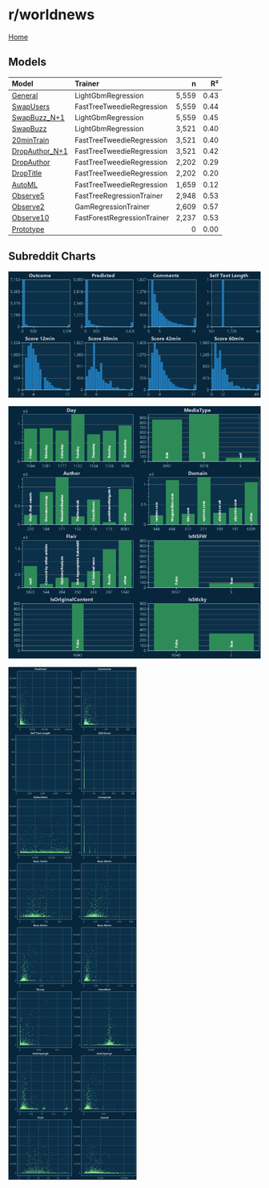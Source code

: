 # r/worldnews

[Home](../index.md)

## Models

|Model|Trainer|n|R²|
|:---|:---|---:|---:|
|[General](models/guess_worldnews_General.md)|LightGbmRegression|5,559|0.43|
|[SwapUsers](models/guess_worldnews_SwapUsers.md)|FastTreeTweedieRegression|5,559|0.44|
|[SwapBuzz_N+1](models/guess_worldnews_SwapBuzz_N+1.md)|LightGbmRegression|5,559|0.45|
|[SwapBuzz](models/guess_worldnews_SwapBuzz.md)|LightGbmRegression|3,521|0.40|
|[20minTrain](models/guess_worldnews_20minTrain.md)|FastTreeTweedieRegression|3,521|0.40|
|[DropAuthor_N+1](models/guess_worldnews_DropAuthor_N+1.md)|FastTreeTweedieRegression|3,521|0.42|
|[DropAuthor](models/guess_worldnews_DropAuthor.md)|FastTreeTweedieRegression|2,202|0.29|
|[DropTitle](models/guess_worldnews_DropTitle.md)|FastTreeTweedieRegression|2,202|0.20|
|[AutoML](models/guess_worldnews_AutoML.md)|FastTreeTweedieRegression|1,659|0.12|
|[Observe5](models/guess_worldnews_Observe5.md)|FastTreeRegressionTrainer|2,948|0.53|
|[Observe2](models/guess_worldnews_Observe2.md)|GamRegressionTrainer|2,609|0.57|
|[Observe10](models/guess_worldnews_Observe10.md)|FastForestRegressionTrainer|2,237|0.53|
|[Prototype](models/guess_worldnews_Prototype.md)||0|0.00|

## Subreddit Charts

![r/worldnews Distributions](../images/guess_worldnews_Distributions.png "r/worldnews Distributions")

![r/worldnews Categorical](../images/guess_worldnews_Catagorical.png "r/worldnews Categorical")

![r/worldnews Correlation](../images/guess_worldnews_Correlations.png "r/worldnews Correlation")

